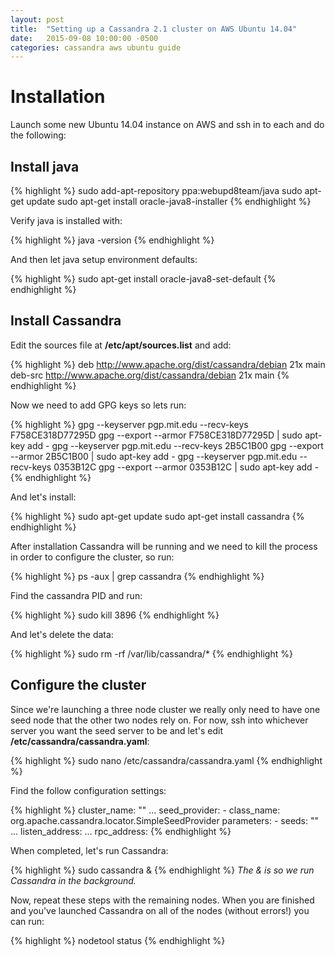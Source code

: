 ```yaml
---
layout: post
title:  "Setting up a Cassandra 2.1 cluster on AWS Ubuntu 14.04"
date:   2015-09-08 10:00:00 -0500
categories: cassandra aws ubuntu guide
---
```

# Installation

Launch some new Ubuntu 14.04 instance on AWS and ssh in to each and do the following:

## Install java

{% highlight %}
sudo add-apt-repository ppa:webupd8team/java
sudo apt-get update
sudo apt-get install oracle-java8-installer
{% endhighlight %}

Verify java is installed with:

{% highlight %}
java -version
{% endhighlight %}

And then let java setup environment defaults:

{% highlight %}
sudo apt-get install oracle-java8-set-default
{% endhighlight %}

## Install Cassandra

Edit the sources file at **/etc/apt/sources.list** and add:

{% highlight %}
deb http://www.apache.org/dist/cassandra/debian 21x main
deb-src http://www.apache.org/dist/cassandra/debian 21x main
{% endhighlight %}

Now we need to add GPG keys so lets run:

{% highlight %}
gpg --keyserver pgp.mit.edu --recv-keys F758CE318D77295D
gpg --export --armor F758CE318D77295D | sudo apt-key add -
gpg --keyserver pgp.mit.edu --recv-keys 2B5C1B00
gpg --export --armor 2B5C1B00 | sudo apt-key add -
gpg --keyserver pgp.mit.edu --recv-keys 0353B12C
gpg --export --armor 0353B12C | sudo apt-key add -
{% endhighlight %}

And let's install:

{% highlight %}
sudo apt-get update
sudo apt-get install cassandra
{% endhighlight %}

After installation Cassandra will be running and we need to kill the process in order to configure the cluster, so run:

{% highlight %}
ps -aux | grep cassandra
{% endhighlight %}

Find the cassandra PID and run:

{% highlight %}
sudo kill 3896
{% endhighlight %}

And let's delete the data:

{% highlight %}
sudo rm -rf /var/lib/cassandra/*
{% endhighlight %}

## Configure the cluster

Since we're launching a three node cluster we really only need to have one seed node that the other two nodes rely on. For now, ssh into whichever server you want the seed server to be and let's edit **/etc/cassandra/cassandra.yaml**:

{% highlight %}
sudo nano /etc/cassandra/cassandra.yaml
{% endhighlight %}

Find the follow configuration settings:

{% highlight %}
cluster_name: "<name of your cluster>"
...
seed_provider: 
    - class_name: org.apache.cassandra.locator.SimpleSeedProvider
      parameters:
          - seeds: "<private ip of seed server>"
...
listen_address: <private ip of current server>
...
rpc_address: <private ip of current server>
{% endhighlight %}

When completed, let's run Cassandra:

{% highlight %}
sudo cassandra &
{% endhighlight %}
*The & is so we run Cassandra in the background.*

Now, repeat these steps with the remaining nodes. When you are finished and you've launched Cassandra on all of the nodes (without errors!) you can run:

{% highlight %}
nodetool status
{% endhighlight %}